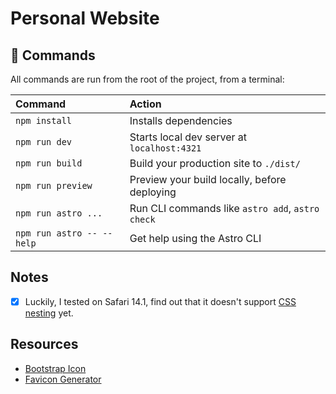 # Personal Website

## 🧞 Commands

All commands are run from the root of the project, from a terminal:

| Command                   | Action                                           |
| :------------------------ | :----------------------------------------------- |
| `npm install`             | Installs dependencies                            |
| `npm run dev`             | Starts local dev server at `localhost:4321`      |
| `npm run build`           | Build your production site to `./dist/`          |
| `npm run preview`         | Preview your build locally, before deploying     |
| `npm run astro ...`       | Run CLI commands like `astro add`, `astro check` |
| `npm run astro -- --help` | Get help using the Astro CLI                     |

## Notes
- [x] Luckily, I tested on Safari 14.1, find out that it doesn't support [CSS nesting](https://caniuse.com/?search=nest) yet.

## Resources

- [Bootstrap Icon](https://icons.getbootstrap.com/)
- [Favicon Generator](https://realfavicongenerator.net/)






